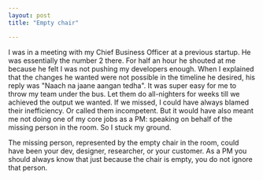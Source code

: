 ```yaml
---
layout: post
title: "Empty chair"

---
```


I was in a meeting with my Chief Business Officer at a previous startup. He was essentially the number 2 there. For half an hour he shouted at me because he felt I was not pushing my developers enough. When I explained that the changes he wanted were not possible in the timeline he desired, his reply was "Naach na jaane aangan tedha". It was super easy for me to throw my team under the bus. Let them do all-nighters for weeks till we achieved the output we wanted. If we missed, I could have always blamed their inefficiency. Or called them incompetent. But it would have also meant me not doing one of my core jobs as a PM: speaking on behalf of the missing person in the room. So I stuck my ground.

The missing person, represented by the empty chair in the room, could have been your dev, designer, researcher, or your customer. As a PM you should always know that just because the chair is empty, you do not ignore that person.
